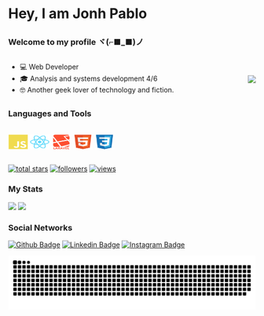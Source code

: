 # <p>  Hey, I am Jonh Pablo <p/>

### <label>Welcome to my profile ヾ(⌐■_■)ノ</label>
  
<img style = "margin-top: 40px;" align="right" width = "width" src="https://raw.githubusercontent.com/MicaelliMedeiros/micaellimedeiros/master/image/computer-illustration.png">
  
##
- 💻 Web Developer
- :mortar_board: Analysis and systems development 4/6
- 🤓 Another geek lover of technology and fiction.
##

### Languages and Tools
<div style="display: inline_block"><br>
  <img align="center" alt="Jonh-Js" height="30" width="40" src="https://raw.githubusercontent.com/devicons/devicon/master/icons/javascript/javascript-plain.svg">
  <img align="center" alt="Jonh-React" height="30" width="40" src="https://raw.githubusercontent.com/devicons/devicon/master/icons/react/react-original.svg">
  <img align="center" alt="Jonh-Laravel" height="30" width="40" src="https://github.com/devicons/devicon/blob/master/icons/laravel/laravel-plain-wordmark.svg">
  <img align="center" alt="Jonh-HTML" height="30" width="40" src="https://raw.githubusercontent.com/devicons/devicon/master/icons/html5/html5-original.svg">
  <img align="center" alt="Jonh-CSS" height="30" width="40" src="https://raw.githubusercontent.com/devicons/devicon/master/icons/css3/css3-original.svg">
</div>
<br>
<p align="left">
 <a href="https://github.com/pablojonh6550?tab=repositories&sort=stargazers">
 <img alt="total stars" title="Total stars on GitHub" src="https://custom-icon-badges.herokuapp.com/badge/dynamic/json?logo=star&color=55960c&labelColor=488207&label=Stars&style=for-the-badge&query=%24.stars&url=https://api.github-star-counter.workers.dev/user/Pablojonh6550" width="90px"/></a>
<a href="https://github.com/pablojonh6550?tab=followers">
<img alt="followers" title="Follow me on Github" src="https://custom-icon-badges.herokuapp.com/github/followers/pablojonh6550?color=236ad3&labelColor=1155ba&style=for-the-badge&logo=person-add&label=Follow&logoColor=white" width="100px"/></a>
<a href="https://github.com/pablojonh6550">
<img alt="views" title="GitHub profile views" src="https://shields-io-visitor-counter.herokuapp.com/badge?page=pablojonh6550&style=for-the-badge" width="100px" /></a>
</p>
 
### <label align="left"> My Stats </label>

<div align="left">
<img height="150em" src="https://github-readme-stats.vercel.app/api?username=Pablojonh6550&show_icons=true&hide_border=true&count_private=true&include_all_commits=true&theme=tokyonight" />
<img height="150em" src="https://github-readme-stats.vercel.app/api/top-langs/?username=Pablojonh6550&exclude_repo=KNN-Image-Classification&show_icons=true&hide_border=true&layout=compact&langs_count=8&theme=tokyonight"/>	
</div>

### Social Networks
[![Github Badge](https://img.shields.io/badge/-Github-000?style=flat-square&logo=Github&logoColor=white&link=https://github.com/Pablojonh6550)](https://github.com/Pablojonh6550)
[![Linkedin Badge](https://img.shields.io/badge/-LinkedIn-blue?style=flat-square&logo=Linkedin&logoColor=white&link=https://www.linkedin.com)](https://www.linkedin.com/)
[![Instagram Badge](https://img.shields.io/badge/Instagram-E4405F?style=flat-square&l&logo=instagram&logoColor=white&link=https://www.instagram.com/pablojonh_/)](https://www.instagram.com/pablojonh_/)

![Snake animation](https://github.com/wellingtoncarneirobarbosa/wellingtoncarneirobarbosa/blob/output/github-contribution-grid-snake.svg)

<!-- PabloJonh -->
